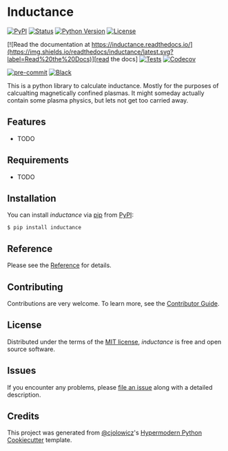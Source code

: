 # Inductance

[![PyPI](https://img.shields.io/pypi/v/inductance.svg)][pypi status]
[![Status](https://img.shields.io/pypi/status/inductance.svg)][pypi status]
[![Python Version](https://img.shields.io/pypi/pyversions/inductance)][pypi status]
[![License](https://img.shields.io/pypi/l/inductance)][license]

[![Read the documentation at https://inductance.readthedocs.io/](https://img.shields.io/readthedocs/inductance/latest.svg?label=Read%20the%20Docs)][read the docs]
[![Tests](https://github.com/dgarnier/inductance/workflows/Tests/badge.svg)][tests]
[![Codecov](https://codecov.io/gh/dgarnier/inductance/branch/main/graph/badge.svg)][codecov]

[![pre-commit](https://img.shields.io/badge/pre--commit-enabled-brightgreen?logo=pre-commit&logoColor=white)][pre-commit]
[![Black](https://img.shields.io/badge/code%20style-black-000000.svg)][black]

[pypi status]: https://pypi.org/project/inductance/
[read the docs]: https://inductance.readthedocs.io/
[tests]: https://github.com/dgarnier/inductance/actions?workflow=Tests
[codecov]: https://app.codecov.io/gh/dgarnier/inductance
[pre-commit]: https://github.com/pre-commit/pre-commit
[black]: https://github.com/psf/black

This is a python library to calculate inductance. Mostly for the purposes of calcualting magnetically confined plasmas. It might someday actually contain some plasma physics, but lets not get too carried away.

## Features

- TODO

## Requirements

- TODO

## Installation

You can install _inductance_ via [pip] from [PyPI]:

```console
$ pip install inductance
```

## Reference

Please see the [Reference] for details.

## Contributing

Contributions are very welcome.
To learn more, see the [Contributor Guide].

## License

Distributed under the terms of the [MIT license][license],
_inductance_ is free and open source software.

## Issues

If you encounter any problems,
please [file an issue] along with a detailed description.

## Credits

This project was generated from [@cjolowicz]'s [Hypermodern Python Cookiecutter] template.

[@cjolowicz]: https://github.com/cjolowicz
[pypi]: https://pypi.org/
[hypermodern python cookiecutter]: https://github.com/cjolowicz/cookiecutter-hypermodern-python
[file an issue]: https://github.com/dgarnier/inductance/issues
[pip]: https://pip.pypa.io/

<!-- github-only -->

[license]: https://github.com/dgarnier/inductance/blob/main/LICENSE
[contributor guide]: https://github.com/dgarnier/inductance/blob/main/CONTRIBUTING.md
[reference]: https://inductance.readthedocs.io/en/latest/reference.html
